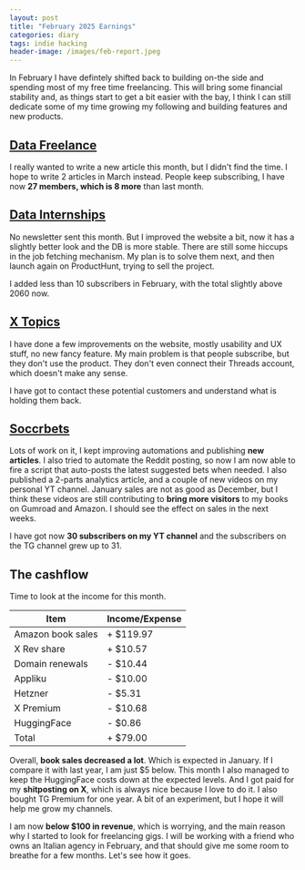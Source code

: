 ```yaml
---
layout: post
title: "February 2025 Earnings"
categories: diary
tags: indie hacking
header-image: /images/feb-report.jpeg
---
```


In February I have defintely shifted back to building on-the side and spending most of my free time freelancing. This will bring some financial stability and, as things start to get a bit easier with the bay, I think I can still dedicate some of my time growing my following and building features and new products.

## [Data Freelance][tg-datafreelance]

I really wanted to write a new article this month, but I didn't find the time. I hope to write 2 articles in March instead. People keep subscribing, I have now **27 members, which is 8 more** than last month.

## [Data Internships][datainternships]

No newsletter sent this month. But I improved the website a bit, now it has a slightly better look and the DB is more stable. There are still some hiccups in the job fetching mechanism. My plan is to solve them next, and then launch again on ProductHunt, trying to sell the project.

I added less than 10 subscribers in February, with the total slightly above 2060 now.

## [X Topics][xtopics]

I have done a few improvements on the website, mostly usability and UX stuff, no new fancy feature.
My main problem is that people subscribe, but they don't use the product. They don't even connect their Threads account, which doesn't make any sense.

I have got to contact these potential customers and understand what is holding them back.

## [Soccrbets][soccrbets]

Lots of work on it, I kept improving automations and publishing **new articles**. I also tried to automate the Reddit posting, so now I am now able to fire a script that auto-posts the latest suggested bets when needed. I also published a 2-parts analytics article, and a couple of new videos on my personal YT channel. January sales are not as good as December, but I think these videos are still contributing to **bring more visitors** to my books on Gumroad and Amazon. I should see the effect on sales in the next weeks.

I have got now **30 subscribers on my YT channel** and the subscribers on the TG channel grew up to 31.

## The cashflow

Time to look at the income for this month.

| Item              | Income/Expense |
| ----------------- | -------------- |
| Amazon book sales | + $119.97      |
| X Rev share       | + $10.57       |
| Domain renewals   | - $10.44       |
| Appliku           | - $10.00       |
| Hetzner           | - $5.31        |
| X Premium         | - $10.68       |
| HuggingFace       | - $0.86        |
| Total             | + $79.00       |

Overall, **book sales decreased a lot**. Which is expected in January. If I compare it with last year, I am just $5 below. This month I also managed to keep the HuggingFace costs down at the expected levels. And I got paid for my **shitposting on X**, which is always nice because I love to do it. I also bought TG Premium for one year. A bit of an experiment, but I hope it will help me grow my channels.

I am now **below $100 in revenue**, which is worrying, and the main reason why I started to look for freelancing gigs. I will be working with a friend who owns an Italian agency in February, and that should give me some room to breathe for a few months. Let's see how it goes.

[soccrbets]: https://soccrbets.com
[xtopics]: https://xtopics.co
[datainternships]: https://datainternships.co
[telegram-soccrbets]: https://t.me/soccrbets
[soccrbets-video]: https://youtu.be/4US_E-1cL0w
[tg-datafreelance]: https://t.me/datafreelance
[datafreelance-blog]: https://www.tropianhs.com/diary/2023/11/12/data-science-freelance
[yt-video]: https://youtu.be/WXE_ewe6zqM
[freelance-article]: https://www.tropianhs.com/diary/2023/11/12/data-science-freelance
